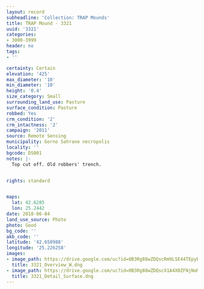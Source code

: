 ```yaml
---
layout: record
subheadline: 'Collection: TRAP Mounds'
title: TRAP Mound - 3321
uuid: '3321'
categories:
- 3000-3999
header: no
tags:
- ''

certainty: Certain
elevation: '425'
max_diameter: '10'
min_diameter: '10'
height: '0.4'
size_category: Small
surrounding_land_use: Pasture
surface_condition: Pasture
robbed: Yes
crm_condition: '2'
crm_intactness: '2'
campaign: '2011'
source: Remote Sensing
municipality: Gorno Sahrane necropolis
locality: ''
bgcode: DS001
notes: |-
  Top cut off. Old robbers' trench.


rights: standard


maps:
  lat: 42.6285
  lon: 25.2442
date: 2018-06-04
land_use_source: Photo
photo: Good
bg_code: ''
akb_code: ''
latitude: '42.658988'
longitude: '25.226258'
images:
- image_path: https://drive.google.com/uc?id=0B3Rg88wZDQscRm9LSE44TEpybUE
  title: 3321_Overview_W.dng
- image_path: https://drive.google.com/uc?id=0B3Rg88wZDQscX1A4X0ZFNjNoMm8
  title: 3321_Detail_Surface.dng
---
```

